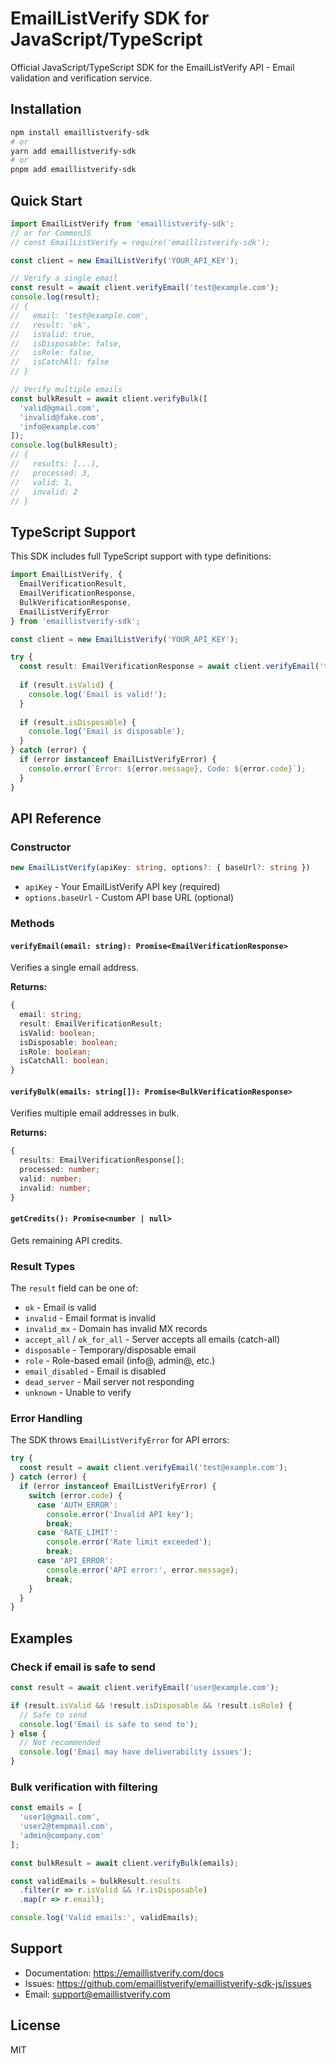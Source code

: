 # EmailListVerify SDK for JavaScript/TypeScript

Official JavaScript/TypeScript SDK for the EmailListVerify API - Email validation and verification service.

## Installation

```bash
npm install emaillistverify-sdk
# or
yarn add emaillistverify-sdk
# or
pnpm add emaillistverify-sdk
```

## Quick Start

```javascript
import EmailListVerify from 'emaillistverify-sdk';
// or for CommonJS
// const EmailListVerify = require('emaillistverify-sdk');

const client = new EmailListVerify('YOUR_API_KEY');

// Verify a single email
const result = await client.verifyEmail('test@example.com');
console.log(result);
// {
//   email: 'test@example.com',
//   result: 'ok',
//   isValid: true,
//   isDisposable: false,
//   isRole: false,
//   isCatchAll: false
// }

// Verify multiple emails
const bulkResult = await client.verifyBulk([
  'valid@gmail.com',
  'invalid@fake.com',
  'info@example.com'
]);
console.log(bulkResult);
// {
//   results: [...],
//   processed: 3,
//   valid: 1,
//   invalid: 2
// }
```

## TypeScript Support

This SDK includes full TypeScript support with type definitions:

```typescript
import EmailListVerify, { 
  EmailVerificationResult,
  EmailVerificationResponse,
  BulkVerificationResponse,
  EmailListVerifyError
} from 'emaillistverify-sdk';

const client = new EmailListVerify('YOUR_API_KEY');

try {
  const result: EmailVerificationResponse = await client.verifyEmail('test@example.com');
  
  if (result.isValid) {
    console.log('Email is valid!');
  }
  
  if (result.isDisposable) {
    console.log('Email is disposable');
  }
} catch (error) {
  if (error instanceof EmailListVerifyError) {
    console.error(`Error: ${error.message}, Code: ${error.code}`);
  }
}
```

## API Reference

### Constructor

```typescript
new EmailListVerify(apiKey: string, options?: { baseUrl?: string })
```

- `apiKey` - Your EmailListVerify API key (required)
- `options.baseUrl` - Custom API base URL (optional)

### Methods

#### `verifyEmail(email: string): Promise<EmailVerificationResponse>`

Verifies a single email address.

**Returns:**
```typescript
{
  email: string;
  result: EmailVerificationResult;
  isValid: boolean;
  isDisposable: boolean;
  isRole: boolean;
  isCatchAll: boolean;
}
```

#### `verifyBulk(emails: string[]): Promise<BulkVerificationResponse>`

Verifies multiple email addresses in bulk.

**Returns:**
```typescript
{
  results: EmailVerificationResponse[];
  processed: number;
  valid: number;
  invalid: number;
}
```

#### `getCredits(): Promise<number | null>`

Gets remaining API credits.

### Result Types

The `result` field can be one of:
- `ok` - Email is valid
- `invalid` - Email format is invalid
- `invalid_mx` - Domain has invalid MX records
- `accept_all` / `ok_for_all` - Server accepts all emails (catch-all)
- `disposable` - Temporary/disposable email
- `role` - Role-based email (info@, admin@, etc.)
- `email_disabled` - Email is disabled
- `dead_server` - Mail server not responding
- `unknown` - Unable to verify

### Error Handling

The SDK throws `EmailListVerifyError` for API errors:

```javascript
try {
  const result = await client.verifyEmail('test@example.com');
} catch (error) {
  if (error instanceof EmailListVerifyError) {
    switch (error.code) {
      case 'AUTH_ERROR':
        console.error('Invalid API key');
        break;
      case 'RATE_LIMIT':
        console.error('Rate limit exceeded');
        break;
      case 'API_ERROR':
        console.error('API error:', error.message);
        break;
    }
  }
}
```

## Examples

### Check if email is safe to send

```javascript
const result = await client.verifyEmail('user@example.com');

if (result.isValid && !result.isDisposable && !result.isRole) {
  // Safe to send
  console.log('Email is safe to send to');
} else {
  // Not recommended
  console.log('Email may have deliverability issues');
}
```

### Bulk verification with filtering

```javascript
const emails = [
  'user1@gmail.com',
  'user2@tempmail.com',
  'admin@company.com'
];

const bulkResult = await client.verifyBulk(emails);

const validEmails = bulkResult.results
  .filter(r => r.isValid && !r.isDisposable)
  .map(r => r.email);

console.log('Valid emails:', validEmails);
```

## Support

- Documentation: https://emaillistverify.com/docs
- Issues: https://github.com/emaillistverify/emaillistverify-sdk-js/issues
- Email: support@emaillistverify.com

## License

MIT